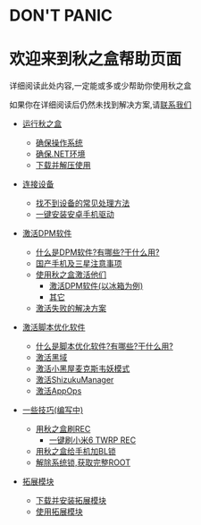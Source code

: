 # DON'T PANIC
# 欢迎来到秋之盒帮助页面 

详细阅读此处内容,一定能或多或少帮助你使用秋之盒

如果你在详细阅读后仍然未找到解决方案,请[联系我们](/about/)
<!-- # 目录 -->

* [运行秋之盒](?md=run.md)
    * [确保操作系统](?md=run.md&node=确保操作系统)
    * [确保.NET环境](?md=run.md&node=确保NET环境)
    * [下载并解压使用](?md=run.md&node=下载并解压使用)


* [连接设备](?md=connect_device.md)
    * [找不到设备的常见处理方法](?md=connect_device.md&node=找不到设备的常见处理方法)
    * [一键安装安卓手机驱动](?md=connect_device.md&node=一键安装安卓手机驱动)


* [激活DPM软件](?md=dpm.md&node=激活DPM软件)
    * [什么是DPM软件?有哪些?干什么用?](?md=dpm.md&node=什么是dpm软件-有哪些-干什么用)
    * [国产手机及三星注意事项](?md=dpm.md&node=国产手机及三星注意事项)
    * [使用秋之盒激活他们](?md=dpm.md&node=使用秋之盒激活他们)
        * [激活DPM软件(以冰箱为例)](?md=dpm.md&node=激活dpm软件_以冰箱为例)
        * [其它](?md=dpm.md&node=其它)
    * [激活失败的解决方案](?md=dpm.md&node=激活失败的解决方案)


* [激活脚本优化软件](?md=script.md)
    * [什么是脚本优化软件?有哪些?干什么用?](?md=script.md&node=什么是脚本优化软件?有哪些?干什么用?)
    * [激活黑域](?md=script.md&node=激活黑域)
    * [激活小黑屋麦克斯韦妖模式](?md=script.md&node=激活小黑屋麦克斯韦妖模式)
    * [激活ShizukuManager](?md=script.md&node=激活shizukumanager)
    * [激活AppOps](?md=script.md&node=激活appops)


* [一些技巧<span class="important">(编写中)</span>](?md=skills.md)
    * [用秋之盒刷REC](?md=skills.md&node=用秋之盒刷REC)
        * [一键刷小米6 TWRP REC](?md=skills.md&node=一键刷小米6-TWRP-REC)
    * [用秋之盒给手机加BL锁](?md=skills.md&node=用秋之盒给手机加BL锁)
    * [解除系统锁,获取完整ROOT](?md=skills.md&node=解除系统锁,获取完整ROOT)


 * [拓展模块](?md=ext.md)
    * [下载并安装拓展模块](?md=ext.md&node=下载并安装拓展模块)
    * [使用拓展模块](?md=ext.md&node=使用拓展模块)

